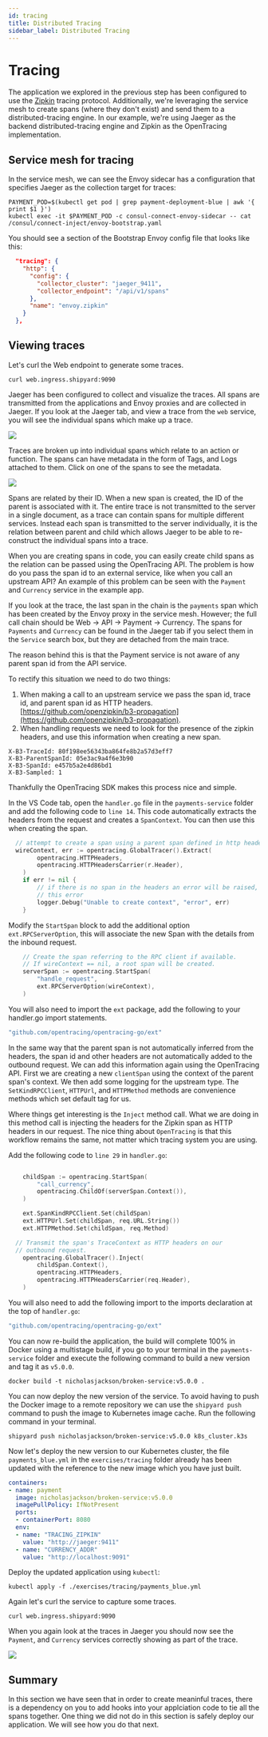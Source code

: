 ```yaml
---
id: tracing
title: Distributed Tracing
sidebar_label: Distributed Tracing
---
```


# Tracing

The application we explored in the previous step has been configured to use the [Zipkin](https://zipkin.io/) tracing protocol. Additionally, we're leveraging the service mesh to create spans (where they don't exist) and send them to a distributed-tracing engine. In our example, we're using Jaeger as the backend distributed-tracing engine and Zipkin as the OpenTracing implementation. 

## Service mesh for tracing
In the service mesh, we can see the Envoy sidecar has a configuration that specifies Jaeger as the collection target for traces:

```shell
PAYMENT_POD=$(kubectl get pod | grep payment-deployment-blue | awk '{ print $1 }')
kubectl exec -it $PAYMENT_POD -c consul-connect-envoy-sidecar -- cat /consul/connect-inject/envoy-bootstrap.yaml 

```

<p>
  <Terminal target="vscode.container.shipyard" shell="/bin/bash" workdir="/work" user="root" expanded/>
</p>

You should see a section of the Bootstrap Envoy config file that looks like this:

```json
  "tracing": {
    "http": {
      "config": {
        "collector_cluster": "jaeger_9411",
        "collector_endpoint": "/api/v1/spans"
      },
      "name": "envoy.zipkin"
    }
  },
```

## Viewing traces
Let's curl the Web endpoint to generate some traces.

```shell
curl web.ingress.shipyard:9090
```

<p>
  <Terminal target="vscode.container.shipyard" shell="/bin/bash" workdir="/work" user="root" expanded/>
</p>

Jaeger has been configured to collect and visualize the traces. All spans are transmitted from the applications and Envoy proxies and are collected in Jaeger. If you look at the Jaeger tab, and view a trace from the `web` service, you will see the individual spans which make up a trace.

![](images/tracing/web_1.png)

Traces are broken up into individual spans which relate to an action or function. The spans can have metadata in the form of Tags, and Logs attached to them. Click on one of the spans to see the metadata.

![](images/tracing/web_2.png)

Spans are related by their ID. When a new span is created, the ID of the parent is associated with it. The entire trace is not transmitted to the server in a single document, as a trace can contain spans for multiple different services. Instead each span is transmitted to the server individually, it is the relation between parent and child which allows Jaeger to be able to re-construct the individual spans into a trace.

When you are creating spans in code, you can easily create child spans as the relation can be passed using the OpenTracing API. The problem is how do you pass the span id to an external service, like when you call an upstream API? An example of this problem can be seen with the `Payment` and `Currency` service in the example app.

If you look at the trace, the last span in the chain is the `payments` span which has been created by the Envoy proxy in the service mesh. However; the full call chain should be Web -> API -> Payment -> Currency. The spans for `Payments` and `Currency` can be found in the Jaeger tab if you select them in the `Service` search box, but they are detached from the main trace.

The reason behind this is that the Payment service is not aware of any parent span id from the API service.

To rectify this situation we need to do two things: 

1. When making a call to an upstream service we pass the span id, trace id, and parent span id as HTTP headers. [https://github.com/openzipkin/b3-propagation](https://github.com/openzipkin/b3-propagation).
2. When handling requests we need to look for the presence of the zipkin headers, and use this information when creating a new span.
 
```
X-B3-TraceId: 80f198ee56343ba864fe8b2a57d3eff7
X-B3-ParentSpanId: 05e3ac9a4f6e3b90
X-B3-SpanId: e457b5a2e4d86bd1
X-B3-Sampled: 1
```

Thankfully the OpenTracing SDK makes this process nice and simple.

In the VS Code tab, open the `handler.go` file in the `payments-service` folder and add the following code to `line 14`. This code automatically extracts the headers from the request and creates a `SpanContext`. You can then use this when creating the span.

```go
  // attempt to create a span using a parent span defined in http headers
  wireContext, err := opentracing.GlobalTracer().Extract(
		opentracing.HTTPHeaders,
		opentracing.HTTPHeadersCarrier(r.Header),
	)
	if err != nil {
		// if there is no span in the headers an error will be raised, log
		// this error    
		logger.Debug("Unable to create context", "error", err)
	}
```

Modify the `StartSpan` block to add the additional option `ext.RPCServerOption`, this will associate the new Span with the details from the inbound request.  

```go
	// Create the span referring to the RPC client if available.
	// If wireContext == nil, a root span will be created.
	serverSpan := opentracing.StartSpan(
		"handle_request",
		ext.RPCServerOption(wireContext),
	)
```

You will also need to import the `ext` package, add the following to your handler.go import statements.

```go
"github.com/opentracing/opentracing-go/ext"
```

In the same way that the parent span is not automatically inferred from the headers, the span id and other headers are not automatically added to the outbound request. We can add this information again using the OpenTracing API. First we are creating a new `clientSpan` using the context of the parent span's context.  We then add some logging for the upstream type. The `SetKindRPCClient`, `HTTPUrl`, and `HTTPMethod` methods are convenience methods which set default tag for us.

Where things get interesting is the `Inject` method call. What we are doing in this method call is injecting the headers for the Zipkin span as HTTP headers in our request. The nice thing about `OpenTracing` is that this workflow remains the same, not matter which tracing system you are using.

Add the following code to `line 29` in `handler.go`:

```go

	childSpan := opentracing.StartSpan(
		"call_currency",
		opentracing.ChildOf(serverSpan.Context()),
	)

	ext.SpanKindRPCClient.Set(childSpan)
	ext.HTTPUrl.Set(childSpan, req.URL.String())
	ext.HTTPMethod.Set(childSpan, req.Method)

  // Transmit the span's TraceContext as HTTP headers on our
  // outbound request.
	opentracing.GlobalTracer().Inject(
		childSpan.Context(),
		opentracing.HTTPHeaders,
		opentracing.HTTPHeadersCarrier(req.Header),
	)
```

You will also need to add the following import to the imports declaration at the top of `handler.go`:

```go
"github.com/opentracing/opentracing-go/ext"
```

You can now re-build the application, the build will complete 100% in Docker using a multistage build, if you go to your terminal in the `payments-service` folder and execute the following command to build a new version and tag it as `v5.0.0`.

```shell
docker build -t nicholasjackson/broken-service:v5.0.0 .
```

<p>
  <Terminal target="vscode.container.shipyard" shell="/bin/bash" workdir="/work/payment-service" user="root"/>
</p>

You can now deploy the new version of the service. To avoid having to push the Docker image to a remote repository we can use the `shipyard push` command to push the image to Kubernetes image cache. Run the following command in your terminal.

```shell
shipyard push nicholasjackson/broken-service:v5.0.0 k8s_cluster.k3s
```

<p>
  <Terminal target="vscode.container.shipyard" shell="/bin/bash" workdir="/work/payment-service" user="root"/>
</p>

Now let's deploy the new version to our Kubernetes cluster, the file `payments_blue.yml` in the `exercises/tracing` folder already has been updated with the reference to the new image which you have just built.

```yaml
containers:
- name: payment
  image: nicholasjackson/broken-service:v5.0.0
  imagePullPolicy: IfNotPresent
  ports:
  - containerPort: 8080
  env:
  - name: "TRACING_ZIPKIN"
    value: "http://jaeger:9411"
  - name: "CURRENCY_ADDR"
    value: "http://localhost:9091"
```

Deploy the updated application using `kubectl`:

```shell
kubectl apply -f ./exercises/tracing/payments_blue.yml
```

<p>
  <Terminal target="vscode.container.shipyard" shell="/bin/bash" workdir="/work" user="root"/>
</p>

Again let's curl the service to capture some traces.

```shell
curl web.ingress.shipyard:9090 
```

<p>
  <Terminal target="vscode.container.shipyard" shell="/bin/bash" workdir="/work" user="root"/>
</p>

When you again look at the traces in Jaeger you should now see the `Payment`, and `Currency` services correctly showing as part of the trace.

![](images/tracing/web_3.png)

## Summary

In this section we have seen that in order to create meaninful traces, there is a dependency on you to add hooks into your applciation code to tie all the spans together.  One thing we did not do in this section is safely deploy our application. We will see how you do that next.